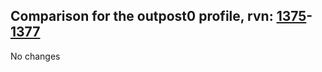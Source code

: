 ## Comparison for the outpost0 profile, rvn: [1375](https://github.com/PRO100KatYT/FortniteProfileRevisions/tree/main/profiles/outpost0/1375%20outpost0.json)-[1377](https://github.com/PRO100KatYT/FortniteProfileRevisions/tree/main/profiles/outpost0/1377%20outpost0.json)

No changes

